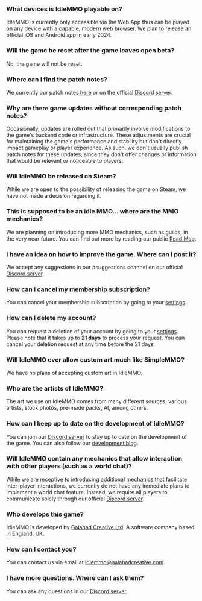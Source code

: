 ### What devices is IdleMMO playable on?

IdleMMO is currently only accessible via the Web App thus can be played on any device with a capable, modern web browser. We plan to release an official iOS and Android app in early 2024.

### Will the game be reset after the game leaves open beta?

No, the game will not be reset.

### Where can I find the patch notes?

We currently our patch notes [here](/wiki/other/patch-notes) or on the official [Discord server](https://discord.gg/nDGbr7AKkk).

### Why are there game updates without corresponding patch notes?

Occasionally, updates are rolled out that primarily involve modifications to the game's backend code or infrastructure. These adjustments are crucial for maintaining the game's performance and stability but don't directly impact gameplay or player experience. As such, we don't usually publish patch notes for these updates, since they don't offer changes or information that would be relevant or noticeable to players.

### Will IdleMMO be released on Steam?

While we are open to the possibility of releasing the game on Steam, we have not made a decision regarding it.

### This is supposed to be an idle MMO... where are the MMO mechanics?

We are planning on introducing more MMO mechanics, such as guilds, in the very near future. You can find out more by reading our public [Road Map](https://trello.com/b/CxIn7i5B/idlemmo-public-roadmap).

### I have an idea on how to improve the game. Where can I post it?

We accept any suggestions in our #suggestions channel on our official [Discord server](https://discord.gg/nDGbr7AKkk).

### How can I cancel my membership subscription?

You can cancel your membership subscription by going to your [settings](/settings/account).

### How can I delete my account?

You can request a deletion of your account by going to your [settings](/settings/account). Please note that it takes up to __21 days__ to process your request. You can cancel your deletion request at any time before the 21 days.

### Will IdleMMO ever allow custom art much like SimpleMMO?

We have no plans of accepting custom art in IdleMMO.

### Who are the artists of IdleMMO?

The art we use on IdleMMO comes from many different sources; various artists, stock photos, pre-made packs, AI, among others.

### How can I keep up to date on the development of IdleMMO?

You can join our [Discord server](https://discord.gg/nDGbr7AKkk) to stay up to date on the development of the game. You can also follow our [development blog](https://blog.galahadcreative.com).

### Will IdleMMO contain any mechanics that allow interaction with other players (such as a world chat)?

While we are receptive to introducing additional mechanics that facilitate inter-player interactions, we currently do not have any immediate plans to implement a world chat feature. Instead, we require all players to communicate solely through our official [Discord server](https://discord.gg/nDGbr7AKkk).

### Who develops this game?

IdleMMO is developed by [Galahad Creative Ltd](https://www.galahadcreative.com). A software company based in England, UK.

### How can I contact you?

You can contact us via email at [idlemmo@galahadcreative.com](mailto:idlemmo@galahadcreative.com).

### I have more questions. Where can I ask them?

You can ask any questions in our [Discord server](https://discord.gg/nDGbr7AKkk).